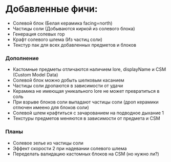 # Добавленные фичи:

- Солевой блок (Белая керамика facing=north)
- Частицы соли (Добываются киркой из солевого блока)
- Генерация солевых гор
- Крафт солевого шлема (Из частиц соли)
- Текстур пак для всех добавленных предметов и блоков

### Дополнение
- Кастомные предметы отличаются наличием lore, displayName и CSM (Custom Model Data)
- Солевой блок можно добыть шелковым касанием
- Частицы соли дропаются в зависимости от удачи
- Керамика не имеющая уникального lore не может превратиться в соль
- При взрыве блоков соли выпадают частицы соли (дроп керамики отлючен имеено для блоков соли)
- Солевой шлем крафтиться с зачарованием на подводное дыхание 1
- Текстуры предметов меняются в зависимости от предмета и CSM

### Планы
- Солевое зелье из частицы соли
- Эффект скорости 2 при надевании солевого шлема
- Переделать валидацию кастомных блоков на CSM (но нужно ли?)
